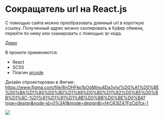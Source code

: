 # Сокращатель url на React.js

С помощью сайта можно преобразовать длинный url в короткую ссылку. Полученный адрес можно скопировать в буфер обмена, перейти по нему или сканировать с помощью qr-кода.

[Демо](https://mchlv.ru/sokr/)

В проекте применяются:
- React
- SCSS
- Плагин [qrcode](https://www.npmjs.com/package/qrcode)

Дизайн спроектирован в Фигме: https://www.figma.com/file/8nOHFkp1bOgMinu4Da3yIy/%D0%A1%D0%BE%D0%BA%D1%80%D0%B0%D1%89%D0%B0%D1%82%D0%B5%D0%BB%D1%8C-%D1%81%D1%81%D1%8B%D0%BB%D0%BE%D0%BA?type=design&node-id=0%3A1&mode=design&t=HrC63lZ47FzCd7cx-1

![](https://mchlv.ru/sokr/cover.png)
